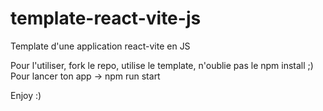 # template-react-vite-js

Template d'une application react-vite en JS

Pour l'utiliser, fork le repo, utilise le template, n'oublie pas le npm install ;)
Pour lancer ton app -> npm run start

Enjoy :) 
